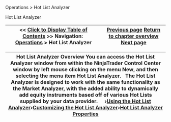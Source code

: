 ﻿


Operations \> Hot List Analyzer






















Hot List Analyzer







| \<\< [Click to Display Table of Contents](hot_list_analyzer.md) \>\> **Navigation:**     [Operations](operations-1.md) \> Hot List Analyzer | [Previous page](trading_with_hot_keys-1.md) [Return to chapter overview](operations-1.md) [Next page](using_the_hot_list_analyzer-1.md) |
| --- | --- |













| Hot List Analyzer Overview You can access the Hot List Analyzer window from within the NinjaTrader Control Center window by left mouse clicking on the menu New, and then selecting the menu item Hot List Analyzer.   The Hot List Analyzer is designed to work with the same functionality as the Market Analyzer, with the added ability to dynamically add equity instruments based off of various Hot Lists supplied by your data provider.     ›[Using the Hot List Analyzer](using_the_hot_list_analyzer-1.md)›[Customizing the Hot List Analyzer](customizing_the_hot_list_analy-1.md)›[Hot List Analyzer Properties](hot_list_analyzer_properties-1.md) |
| --- |









